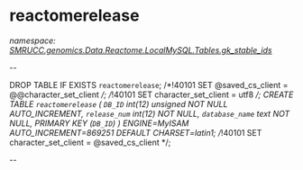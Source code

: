 ﻿# reactomerelease
_namespace: [SMRUCC.genomics.Data.Reactome.LocalMySQL.Tables.gk_stable_ids](./index.md)_

--
 
 DROP TABLE IF EXISTS `reactomerelease`;
 /*!40101 SET @saved_cs_client = @@character_set_client */;
 /*!40101 SET character_set_client = utf8 */;
 CREATE TABLE `reactomerelease` (
 `DB_ID` int(12) unsigned NOT NULL AUTO_INCREMENT,
 `release_num` int(12) NOT NULL,
 `database_name` text NOT NULL,
 PRIMARY KEY (`DB_ID`)
 ) ENGINE=MyISAM AUTO_INCREMENT=869251 DEFAULT CHARSET=latin1;
 /*!40101 SET character_set_client = @saved_cs_client */;
 
 --





